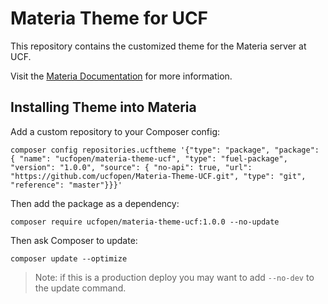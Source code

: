 # Materia Theme for UCF

This repository contains the customized theme for the Materia server at UCF.

Visit the [Materia Documentation](https://ucfopen.github.io/Materia-Docs) for more information.

## Installing Theme into Materia

Add a custom repository to your Composer config:

`composer config repositories.ucftheme '{"type": "package", "package": { "name": "ucfopen/materia-theme-ucf", "type": "fuel-package", "version": "1.0.0", "source": { "no-api": true, "url": "https://github.com/ucfopen/Materia-Theme-UCF.git", "type": "git", "reference": "master"}}}'`

Then add the package as a dependency:

`composer require ucfopen/materia-theme-ucf:1.0.0 --no-update`

Then ask Composer to update: 

`composer update --optimize`

> Note: if this is a production deploy you may want to add `--no-dev` to the update command.
